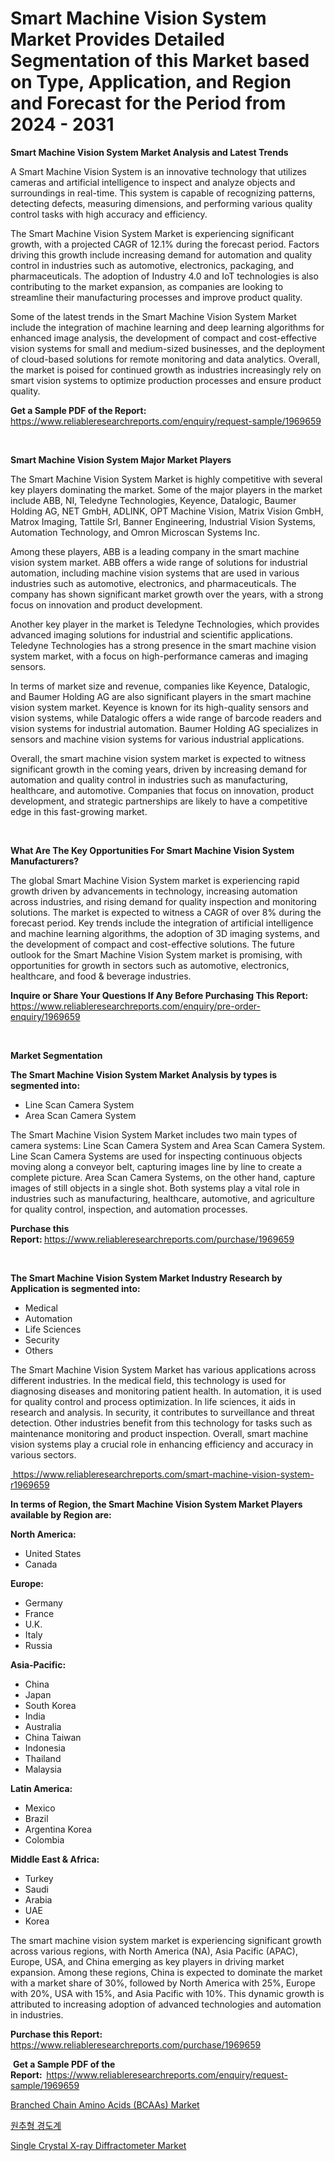 <p><h1>Smart Machine Vision System Market Provides Detailed Segmentation of this Market based on Type, Application, and Region and Forecast for the Period from 2024 - 2031</h1></p><p><strong>Smart Machine Vision System Market Analysis and Latest Trends</strong></p>
<p><p>A Smart Machine Vision System is an innovative technology that utilizes cameras and artificial intelligence to inspect and analyze objects and surroundings in real-time. This system is capable of recognizing patterns, detecting defects, measuring dimensions, and performing various quality control tasks with high accuracy and efficiency.</p><p>The Smart Machine Vision System Market is experiencing significant growth, with a projected CAGR of 12.1% during the forecast period. Factors driving this growth include increasing demand for automation and quality control in industries such as automotive, electronics, packaging, and pharmaceuticals. The adoption of Industry 4.0 and IoT technologies is also contributing to the market expansion, as companies are looking to streamline their manufacturing processes and improve product quality.</p><p>Some of the latest trends in the Smart Machine Vision System Market include the integration of machine learning and deep learning algorithms for enhanced image analysis, the development of compact and cost-effective vision systems for small and medium-sized businesses, and the deployment of cloud-based solutions for remote monitoring and data analytics. Overall, the market is poised for continued growth as industries increasingly rely on smart vision systems to optimize production processes and ensure product quality.</p></p>
<p><strong>Get a Sample PDF of the Report:&nbsp;</strong> <a href="https://www.reliableresearchreports.com/enquiry/request-sample/1969659">https://www.reliableresearchreports.com/enquiry/request-sample/1969659</a></p>
<p>&nbsp;</p>
<p><strong>Smart Machine Vision System Major Market Players</strong></p>
<p><p>The Smart Machine Vision System Market is highly competitive with several key players dominating the market. Some of the major players in the market include ABB, NI, Teledyne Technologies, Keyence, Datalogic, Baumer Holding AG, NET GmbH, ADLINK, OPT Machine Vision, Matrix Vision GmbH, Matrox Imaging, Tattile Srl, Banner Engineering, Industrial Vision Systems, Automation Technology, and Omron Microscan Systems Inc. </p><p>Among these players, ABB is a leading company in the smart machine vision system market. ABB offers a wide range of solutions for industrial automation, including machine vision systems that are used in various industries such as automotive, electronics, and pharmaceuticals. The company has shown significant market growth over the years, with a strong focus on innovation and product development.</p><p>Another key player in the market is Teledyne Technologies, which provides advanced imaging solutions for industrial and scientific applications. Teledyne Technologies has a strong presence in the smart machine vision system market, with a focus on high-performance cameras and imaging sensors.</p><p>In terms of market size and revenue, companies like Keyence, Datalogic, and Baumer Holding AG are also significant players in the smart machine vision system market. Keyence is known for its high-quality sensors and vision systems, while Datalogic offers a wide range of barcode readers and vision systems for industrial automation. Baumer Holding AG specializes in sensors and machine vision systems for various industrial applications.</p><p>Overall, the smart machine vision system market is expected to witness significant growth in the coming years, driven by increasing demand for automation and quality control in industries such as manufacturing, healthcare, and automotive. Companies that focus on innovation, product development, and strategic partnerships are likely to have a competitive edge in this fast-growing market.</p></p>
<p>&nbsp;</p>
<p><strong>What Are The Key Opportunities For Smart Machine Vision System Manufacturers?</strong></p>
<p><p>The global Smart Machine Vision System market is experiencing rapid growth driven by advancements in technology, increasing automation across industries, and rising demand for quality inspection and monitoring solutions. The market is expected to witness a CAGR of over 8% during the forecast period. Key trends include the integration of artificial intelligence and machine learning algorithms, the adoption of 3D imaging systems, and the development of compact and cost-effective solutions. The future outlook for the Smart Machine Vision System market is promising, with opportunities for growth in sectors such as automotive, electronics, healthcare, and food & beverage industries.</p></p>
<p><strong>Inquire or Share Your Questions If Any Before Purchasing This Report:</strong> <a href="https://www.reliableresearchreports.com/enquiry/pre-order-enquiry/1969659">https://www.reliableresearchreports.com/enquiry/pre-order-enquiry/1969659</a></p>
<p>&nbsp;</p>
<p><strong>Market Segmentation</strong></p>
<p><strong>The Smart Machine Vision System Market Analysis by types is segmented into:</strong></p>
<p><ul><li>Line Scan Camera System</li><li>Area Scan Camera System</li></ul></p>
<p><p>The Smart Machine Vision System Market includes two main types of camera systems: Line Scan Camera System and Area Scan Camera System. Line Scan Camera Systems are used for inspecting continuous objects moving along a conveyor belt, capturing images line by line to create a complete picture. Area Scan Camera Systems, on the other hand, capture images of still objects in a single shot. Both systems play a vital role in industries such as manufacturing, healthcare, automotive, and agriculture for quality control, inspection, and automation processes.</p></p>
<p><strong>Purchase this Report:&nbsp;</strong><a href="https://www.reliableresearchreports.com/purchase/1969659">https://www.reliableresearchreports.com/purchase/1969659</a></p>
<p>&nbsp;</p>
<p><strong>The Smart Machine Vision System Market Industry Research by Application is segmented into:</strong></p>
<p><ul><li>Medical</li><li>Automation</li><li>Life Sciences</li><li>Security</li><li>Others</li></ul></p>
<p><p>The Smart Machine Vision System Market has various applications across different industries. In the medical field, this technology is used for diagnosing diseases and monitoring patient health. In automation, it is used for quality control and process optimization. In life sciences, it aids in research and analysis. In security, it contributes to surveillance and threat detection. Other industries benefit from this technology for tasks such as maintenance monitoring and product inspection. Overall, smart machine vision systems play a crucial role in enhancing efficiency and accuracy in various sectors.</p></p>
<p><a href="https://www.reliableresearchreports.com/smart-machine-vision-system-r1969659">&nbsp;https://www.reliableresearchreports.com/smart-machine-vision-system-r1969659</a></p>
<p><strong>In terms of Region, the Smart Machine Vision System Market Players available by Region are:</strong></p>
<p>
    <p> <strong> North America: </strong>
        <ul>
            <li>United States</li>
            <li>Canada</li>
        </ul>
        </p> 
    <p> <strong> Europe: </strong>
        <ul>
            <li>Germany</li>
            <li>France</li>
            <li>U.K.</li>
            <li>Italy</li>
            <li>Russia</li>
        </ul>
        </p> 
    <p> <strong> Asia-Pacific: </strong>
        <ul>
            <li>China</li>
            <li>Japan</li>
            <li>South Korea</li>
            <li>India</li>
            <li>Australia</li>
            <li>China Taiwan</li>
            <li>Indonesia</li>
            <li>Thailand</li>
            <li>Malaysia</li>
        </ul>
        </p> 
    <p> <strong> Latin America: </strong>
        <ul>
            <li>Mexico</li>
            <li>Brazil</li>
            <li>Argentina Korea</li>
            <li>Colombia</li>
        </ul>
        </p> 
    <p> <strong> Middle East & Africa: </strong>
        <ul>
            <li>Turkey</li>
            <li>Saudi</li>
            <li>Arabia</li>
            <li>UAE</li>
            <li>Korea</li>
        </ul>
    </p>
    </p>
<p><p>The smart machine vision system market is experiencing significant growth across various regions, with North America (NA), Asia Pacific (APAC), Europe, USA, and China emerging as key players in driving market expansion. Among these regions, China is expected to dominate the market with a market share of 30%, followed by North America with 25%, Europe with 20%, USA with 15%, and Asia Pacific with 10%. This dynamic growth is attributed to increasing adoption of advanced technologies and automation in industries.</p></p>
<p><strong>Purchase this Report: </strong><a href="https://www.reliableresearchreports.com/purchase/1969659">https://www.reliableresearchreports.com/purchase/1969659</a></p>
<p>&nbsp;<strong>Get a Sample PDF of the Report:&nbsp;&nbsp;</strong><a href="https://www.reliableresearchreports.com/enquiry/request-sample/1969659">https://www.reliableresearchreports.com/enquiry/request-sample/1969659</a></p>
<p><strong></strong></p>
<p><p><a href="https://issuu.com/reportprime-2/docs/branched-chain-amino-acids-bcaas-market-size-2030.">Branched Chain Amino Acids (BCAAs) Market</a></p><p><a href="https://github.com/vss5505pa7z1p/Market-Research-Report-List-1/blob/main/129262141250.md">원추형 경도계</a></p><p><a href="https://github.com/sofayahoo2023/Market-Research-Report-List-4/blob/main/single-crystal-x-ray-diffractometer-market.md">Single Crystal X-ray Diffractometer Market</a></p></p>